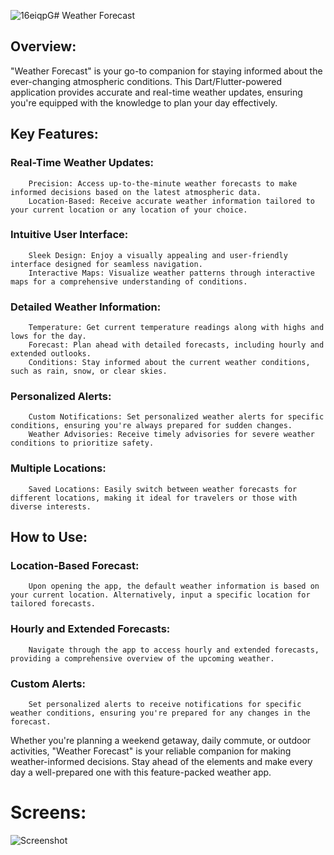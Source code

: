 ![16eiqpG](https://github.com/23Serhii/flutter_weatherForecast_screen/assets/124668730/58d5f997-6637-4ae9-866b-b2c9fac23bac)# Weather Forecast

## Overview:
"Weather Forecast" is your go-to companion for staying informed about the ever-changing atmospheric conditions. This Dart/Flutter-powered application provides accurate and real-time weather updates, ensuring you're equipped with the knowledge to plan your day effectively.

## Key Features:

   ### Real-Time Weather Updates:
        Precision: Access up-to-the-minute weather forecasts to make informed decisions based on the latest atmospheric data.
        Location-Based: Receive accurate weather information tailored to your current location or any location of your choice.

  ###  Intuitive User Interface:
        Sleek Design: Enjoy a visually appealing and user-friendly interface designed for seamless navigation.
        Interactive Maps: Visualize weather patterns through interactive maps for a comprehensive understanding of conditions.

  ###  Detailed Weather Information:
        Temperature: Get current temperature readings along with highs and lows for the day.
        Forecast: Plan ahead with detailed forecasts, including hourly and extended outlooks.
        Conditions: Stay informed about the current weather conditions, such as rain, snow, or clear skies.

  ###  Personalized Alerts:
        Custom Notifications: Set personalized weather alerts for specific conditions, ensuring you're always prepared for sudden changes.
        Weather Advisories: Receive timely advisories for severe weather conditions to prioritize safety.

 ###   Multiple Locations:
        Saved Locations: Easily switch between weather forecasts for different locations, making it ideal for travelers or those with diverse interests.

## How to Use:

 ###   Location-Based Forecast:
        Upon opening the app, the default weather information is based on your current location. Alternatively, input a specific location for tailored forecasts.

 ###   Hourly and Extended Forecasts:
        Navigate through the app to access hourly and extended forecasts, providing a comprehensive overview of the upcoming weather.

 ###   Custom Alerts:
        Set personalized alerts to receive notifications for specific weather conditions, ensuring you're prepared for any changes in the forecast.

Whether you're planning a weekend getaway, daily commute, or outdoor activities, "Weather Forecast" is your reliable companion for making weather-informed decisions. Stay ahead of the elements and make every day a well-prepared one with this feature-packed weather app.


# Screens: 

![Screenshot](blob:https://imgur.com/389db630-6004-4784-a8bb-57ca3fd5a569)
